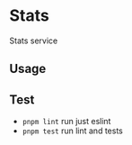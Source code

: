 # Stats

Stats service

## Usage


## Test

- `pnpm lint` run just eslint
- `pnpm test` run lint and tests
